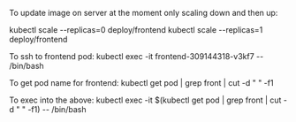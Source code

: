 To update image on server at the moment only scaling down and then up:

kubectl scale --replicas=0 deploy/frontend
kubectl scale --replicas=1 deploy/frontend

To ssh to frontend pod:
kubectl exec -it frontend-309144318-v3kf7 -- /bin/bash

To get pod name for frontend:
kubectl get pod | grep front | cut -d " " -f1

To exec into the above:
kubectl exec -it $(kubectl get pod | grep front | cut -d " " -f1) -- /bin/bash
